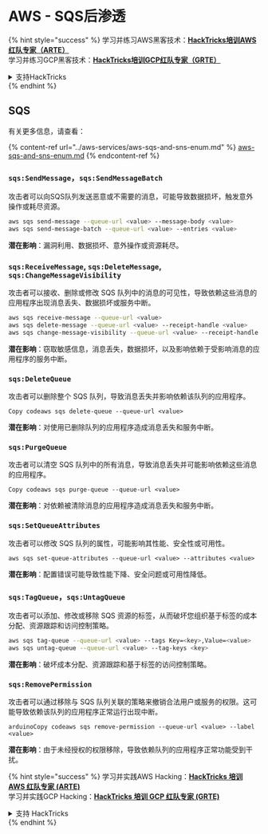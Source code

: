 # AWS - SQS后渗透

{% hint style="success" %}
学习并练习AWS黑客技术：<img src="/.gitbook/assets/image.png" alt="" data-size="line">[**HackTricks培训AWS红队专家（ARTE）**](https://training.hacktricks.xyz/courses/arte)<img src="/.gitbook/assets/image.png" alt="" data-size="line">\
学习并练习GCP黑客技术：<img src="/.gitbook/assets/image (2).png" alt="" data-size="line">[**HackTricks培训GCP红队专家（GRTE）**<img src="/.gitbook/assets/image (2).png" alt="" data-size="line">](https://training.hacktricks.xyz/courses/grte)

<details>

<summary>支持HackTricks</summary>

* 检查[**订阅计划**](https://github.com/sponsors/carlospolop)!
* **加入** 💬 [**Discord群组**](https://discord.gg/hRep4RUj7f) 或 [**电报群组**](https://t.me/peass) 或 **关注**我们的**Twitter** 🐦 [**@hacktricks\_live**](https://twitter.com/hacktricks\_live)**.**
* 通过向[**HackTricks**](https://github.com/carlospolop/hacktricks)和[**HackTricks Cloud**](https://github.com/carlospolop/hacktricks-cloud) github仓库提交PR来分享黑客技巧。

</details>
{% endhint %}

## SQS

有关更多信息，请查看：

{% content-ref url="../aws-services/aws-sqs-and-sns-enum.md" %}
[aws-sqs-and-sns-enum.md](../aws-services/aws-sqs-and-sns-enum.md)
{% endcontent-ref %}

### `sqs:SendMessage`，`sqs:SendMessageBatch`

攻击者可以向SQS队列发送恶意或不需要的消息，可能导致数据损坏，触发意外操作或耗尽资源。
```bash
aws sqs send-message --queue-url <value> --message-body <value>
aws sqs send-message-batch --queue-url <value> --entries <value>
```
**潜在影响**：漏洞利用、数据损坏、意外操作或资源耗尽。

### `sqs:ReceiveMessage`, `sqs:DeleteMessage`,  `sqs:ChangeMessageVisibility`

攻击者可以接收、删除或修改 SQS 队列中的消息的可见性，导致依赖这些消息的应用程序出现消息丢失、数据损坏或服务中断。
```bash
aws sqs receive-message --queue-url <value>
aws sqs delete-message --queue-url <value> --receipt-handle <value>
aws sqs change-message-visibility --queue-url <value> --receipt-handle <value> --visibility-timeout <value>
```
**潜在影响**：窃取敏感信息，消息丢失，数据损坏，以及影响依赖于受影响消息的应用程序的服务中断。

### `sqs:DeleteQueue`

攻击者可以删除整个 SQS 队列，导致消息丢失并影响依赖该队列的应用程序。
```arduino
Copy codeaws sqs delete-queue --queue-url <value>
```
**潜在影响**：对使用已删除队列的应用程序造成消息丢失和服务中断。

### `sqs:PurgeQueue`

攻击者可以清空 SQS 队列中的所有消息，导致消息丢失并可能影响依赖这些消息的应用程序。
```arduino
Copy codeaws sqs purge-queue --queue-url <value>
```
**潜在影响**：对依赖被清除消息的应用程序造成消息丢失和服务中断。

### `sqs:SetQueueAttributes`

攻击者可以修改 SQS 队列的属性，可能影响其性能、安全性或可用性。
```arduino
aws sqs set-queue-attributes --queue-url <value> --attributes <value>
```
**潜在影响**：配置错误可能导致性能下降、安全问题或可用性降低。

### `sqs:TagQueue`，`sqs:UntagQueue`

攻击者可以添加、修改或移除 SQS 资源的标签，从而破坏您组织基于标签的成本分配、资源跟踪和访问控制策略。
```bash
aws sqs tag-queue --queue-url <value> --tags Key=<key>,Value=<value>
aws sqs untag-queue --queue-url <value> --tag-keys <key>
```
**潜在影响**：破坏成本分配、资源跟踪和基于标签的访问控制策略。

### `sqs:RemovePermission`

攻击者可以通过移除与 SQS 队列关联的策略来撤销合法用户或服务的权限。这可能导致依赖该队列的应用程序正常运行出现中断。
```arduino
arduinoCopy codeaws sqs remove-permission --queue-url <value> --label <value>
```
**潜在影响**：由于未经授权的权限移除，导致依赖队列的应用程序正常功能受到干扰。

{% hint style="success" %}
学习并实践AWS Hacking：<img src="/.gitbook/assets/image.png" alt="" data-size="line">[**HackTricks 培训 AWS 红队专家 (ARTE)**](https://training.hacktricks.xyz/courses/arte)<img src="/.gitbook/assets/image.png" alt="" data-size="line">\
学习并实践GCP Hacking：<img src="/.gitbook/assets/image (2).png" alt="" data-size="line">[**HackTricks 培训 GCP 红队专家 (GRTE)**<img src="/.gitbook/assets/image (2).png" alt="" data-size="line">](https://training.hacktricks.xyz/courses/grte)

<details>

<summary>支持 HackTricks</summary>

* 检查[**订阅计划**](https://github.com/sponsors/carlospolop)!
* **加入** 💬 [**Discord 群组**](https://discord.gg/hRep4RUj7f) 或 [**电报群组**](https://t.me/peass) 或 **关注**我们的 **Twitter** 🐦 [**@hacktricks\_live**](https://twitter.com/hacktricks\_live)**.**
* 通过向 [**HackTricks**](https://github.com/carlospolop/hacktricks) 和 [**HackTricks Cloud**](https://github.com/carlospolop/hacktricks-cloud) github 仓库提交 PR 来分享黑客技巧。

</details>
{% endhint %}
